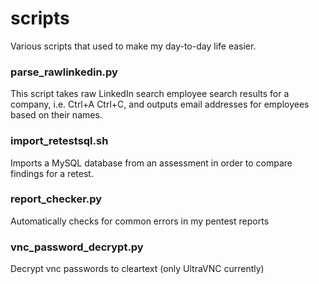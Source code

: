 # scripts
Various scripts that used to make my day-to-day life easier.

### parse_rawlinkedin.py
This script takes raw LinkedIn search employee search results for a company, i.e. Ctrl+A Ctrl+C, and outputs email addresses for employees based on their names.

### import_retestsql.sh
Imports a MySQL database from an assessment in order to compare findings for a retest.

### report_checker.py
Automatically checks for common errors in my pentest reports

### vnc_password_decrypt.py
Decrypt vnc passwords to cleartext (only UltraVNC currently)
